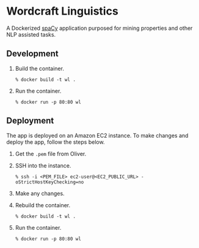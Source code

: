 # Wordcraft Linguistics

A Dockerized [spaCy](https://spacy.io/) application purposed for mining properties and other NLP assisted tasks.

## Development

1.  Build the container.

        % docker build -t wl .

2.  Run the container.

        % docker run -p 80:80 wl

## Deployment

The app is deployed on an Amazon EC2 instance. To make changes and deploy the app, follow the steps below.

1.  Get the `.pem` file from Oliver.

2.  SSH into the instance.

        % ssh -i <PEM_FILE> ec2-user@<EC2_PUBLIC_URL> -oStrictHostKeyChecking=no

3.  Make any changes.

4.  Rebuild the container.

        % docker build -t wl .

5.  Run the container.

        % docker run -p 80:80 wl
